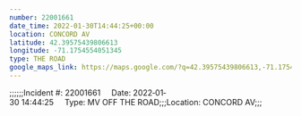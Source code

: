 ```yaml
---
number: 22001661
date_time: 2022-01-30T14:44:25+00:00
location: CONCORD AV
latitude: 42.39575439806613
longitude: -71.1754554051345
type: THE ROAD
google_maps_link: https://maps.google.com/?q=42.39575439806613,-71.1754554051345
---
```


;;;;;;Incident #: 22001661     Date: 2022‐01‐30 14:44:25     Type: MV OFF THE ROAD;;;Location: CONCORD AV;;;
